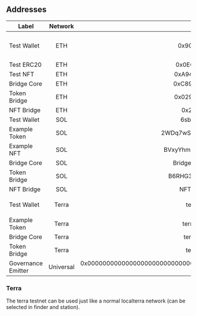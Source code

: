 ## Addresses

| Label              | Network         | Address                                                                                               | Note                                                                                                                                                           |
| -------------      | :-------------: | -----:                                                                                                | :-----                                                                                                                                                         |
| Test Wallet        | ETH             | 0x90F8bf6A479f320ead074411a4B0e7944Ea8c9C1                                                            | Key: `0x4f3edf983ac636a65a842ce7c78d9aa706d3b113bce9c46f30d7d21715b23b1d` Mnemonic `myth like bonus scare over problem client lizard pioneer submit female collect`                                                                                 |
| Test ERC20         | ETH             | 0x0E696947A06550DEf604e82C26fd9E493e576337                                                            | Tokens minted to Test Wallet                                                                                                                                   |
| Test NFT           | ETH             | 0xA94B7f0465E98609391C623d0560C5720a3f2D33                                                            | One minted to Test Wallet                                                                                                                                      |
| Bridge Core        | ETH             | 0xC89Ce4735882C9F0f0FE26686c53074E09B0D550                                                            |                                                                                                                                                                |
| Token Bridge       | ETH             | 0x0290FB167208Af455bB137780163b7B7a9a10C16                                                            |                                                                                                                                                                |
| NFT Bridge         | ETH             | 0x26b4afb60d6c903165150c6f0aa14f8016be4aec                                                            |                                                                                                                                                                |
| Test Wallet        | SOL             | 6sbzC1eH4FTujJXWj51eQe25cYvr4xfXbJ1vAj7j2k5J                                                          | Key in `solana/keys/solana-devnet.json`                                                                                                                        |
| Example Token      | SOL             | 2WDq7wSs9zYrpx2kbHDA4RUTRch2CCTP6ZWaH4GNfnQQ                                                          | Tokens minted to Test Wallet                                                                                                                                   |
| Example NFT        | SOL             | BVxyYhm498L79r4HMQ9sxZ5bi41DmJmeWZ7SCS7Cyvna                                                          | One minted to Test Wallet                                                                                                                                      |
| Bridge Core        | SOL             | Bridge1p5gheXUvJ6jGWGeCsgPKgnE3YgdGKRVCMY9o                                                           |                                                                                                                                                                |
| Token Bridge       | SOL             | B6RHG3mfcckmrYN1UhmJzyS1XX3fZKbkeUcpJe9Sy3FE                                                          |                                                                                                                                                                |
| NFT Bridge         | SOL             | NFTWqJR8YnRVqPDvTJrYuLrQDitTG5AScqbeghi4zSA                                                           |                                                                                                                                                                |
| Test Wallet        | Terra           | terra1x46rqay4d3cssq8gxxvqz8xt6nwlz4td20k38v                                                          | Mnemonic: `notice oak worry limit wrap speak medal online prefer cluster roof addict wrist behave treat actual wasp year salad speed social layer crew genius` |
| Example Token      | Terra           | terra13nkgqrfymug724h8pprpexqj9h629sa3ncw7sh                                                          | Tokens minted to Test Wallet                                                                                                                                   |
| Bridge Core        | Terra           | terra18eezxhys9jwku67cm4w84xhnzt4xjj77w2qt62                                                          |                                                                                                                                                                |
| Token Bridge       | Terra           | terra1hqrdl6wstt8qzshwc6mrumpjk9338k0l93hqyd                                                          |                                                                                                                                                                |
| Governance Emitter | Universal       | 0x0000000000000000000000000000000000000000000000000000000000000004 / 11111111111111111111111111111115 | Emitter Chain: 0x01                                                                                                                                            |

### Terra

The terra testnet can be used just like a normal localterra network (can be selected in finder and station).
